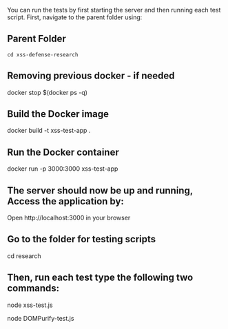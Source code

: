 You can run the tests by first starting the server and then running each test script. First, navigate to the parent folder using:

## Parent Folder
```cd xss-defense-research ```

## Removing previous docker - if needed
docker stop $(docker ps -q)

## Build the Docker image
docker build -t xss-test-app .

## Run the Docker container
docker run -p 3000:3000 xss-test-app

## The server should now be up and running,  Access the application by:
Open http://localhost:3000 in your browser

## Go to the folder for testing scripts
cd research 

## Then, run each test type the following two commands:
node xss-test.js

node DOMPurify-test.js




